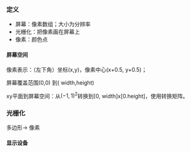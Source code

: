 ### 定义

- 屏幕：像素数组；大小为分辨率
- 光栅化：把像素画在屏幕上
- 像素：颜色点



#### 屏幕空间

像素表示：（左下角）坐标(x,y)，像素中心(x+0.5, y+0.5)；

屏幕覆盖范围(0,0) 到( width,height)

xy平面到屏幕空间：从$(-1,1)^2$转换到[0, width]x[0.height]，使用转换矩阵。



### 光栅化

多边形-> 像素  

#### 显示设备

